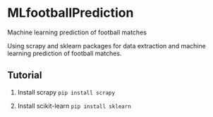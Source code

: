 # MLfootballPrediction
Machine learning prediction of football matches

Using scrapy and sklearn packages for data extraction and machine learning prediction of football matches.

## Tutorial

1. Install scrapy  `pip install scrapy`
  
2. Install scikit-learn  `pip install sklearn`


